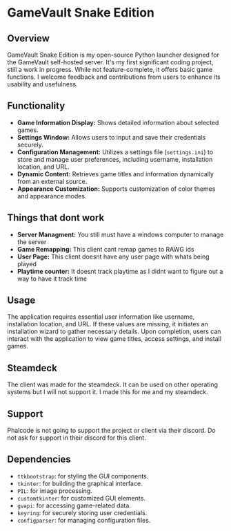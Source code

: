 # GameVault Snake Edition
 

## Overview
GameVault Snake Edition is my open-source Python launcher designed for the GameVault self-hosted server. It's my first significant coding project, still a work in progress. While not feature-complete, it offers basic game functions. I welcome feedback and contributions from users to enhance its usability and usefulness.


## Functionality
- **Game Information Display:** Shows detailed information about selected games.
- **Settings Window:** Allows users to input and save their credentials securely.
- **Configuration Management:** Utilizes a settings file (`settings.ini`) to store and manage user preferences, including username, installation location, and URL.
- **Dynamic Content:** Retrieves game titles and information dynamically from an external source.
- **Appearance Customization:** Supports customization of color themes and appearance modes.

## Things that dont work
- **Server Managment:** You still must have a windows computer to manage the server
- **Game Remapping:** This client cant remap games to RAWG ids
- **User Page:** This client doesnt have any user page with whats being played
- **Playtime counter:** It doesnt track playtime as I didnt want to figure out a way to have it track time

## Usage
The application requires essential user information like username, installation location, and URL. If these values are missing, it initiates an installation wizard to gather necessary details. Upon completion, users can interact with the application to view game titles, access settings, and install games.

## Steamdeck
The client was made for the steamdeck. It can be used on other operating systems but I will not support it. I made this for me and my steamdeck.

## Support

Phalcode is not going to support the project or client via their discord. Do not ask for support in their discord for this client.

## Dependencies
- `ttkbootstrap`: for styling the GUI components.
- `tkinter`: for building the graphical interface.
- `PIL`: for image processing.
- `customtkinter`: for customized GUI elements.
- `gvapi`: for accessing game-related data.
- `keyring`: for securely storing user credentials.
- `configparser`: for managing configuration files.

